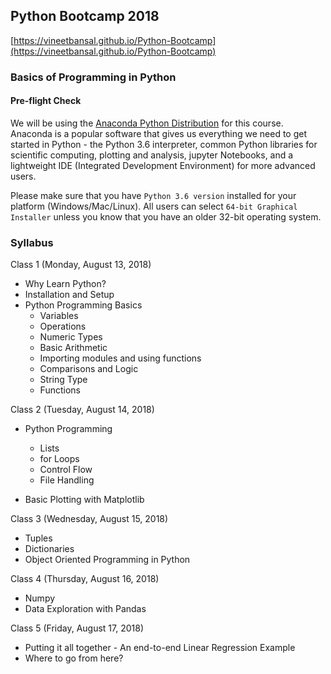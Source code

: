 ## Python Bootcamp 2018

[https://vineetbansal.github.io/Python-Bootcamp](https://vineetbansal.github.io/Python-Bootcamp)

### Basics of Programming in Python

#### Pre-flight Check

We will be using the [Anaconda Python Distribution](https://www.anaconda.com/download) for this course. Anaconda is a popular software that gives us everything we need to get started in Python - the Python 3.6 interpreter, common Python libraries for scientific computing, plotting and analysis, jupyter Notebooks, and a lightweight IDE (Integrated Development Environment) for more advanced users.

Please make sure that you have `Python 3.6 version` installed for your platform (Windows/Mac/Linux). All users can select `64-bit Graphical Installer` unless you know that you have an older 32-bit operating system.

### Syllabus

Class 1 (Monday, August 13, 2018)

- Why Learn Python?
- Installation and Setup
- Python Programming Basics
  -	Variables
  - Operations
  - Numeric Types
  - Basic Arithmetic
  -	Importing modules and using functions
  -	Comparisons and Logic
  - String Type
  -	Functions
  
Class 2 (Tuesday, August 14, 2018)

- Python Programming
   - Lists
   - for Loops
   - Control Flow
   - File Handling

- Basic Plotting with Matplotlib

Class 3 (Wednesday, August 15, 2018)

- Tuples
- Dictionaries
- Object Oriented Programming in Python

Class 4 (Thursday, August 16, 2018)

- Numpy
- Data Exploration with Pandas

Class 5 (Friday, August 17, 2018)

- Putting it all together - An end-to-end Linear Regression Example
- Where to go from here?
